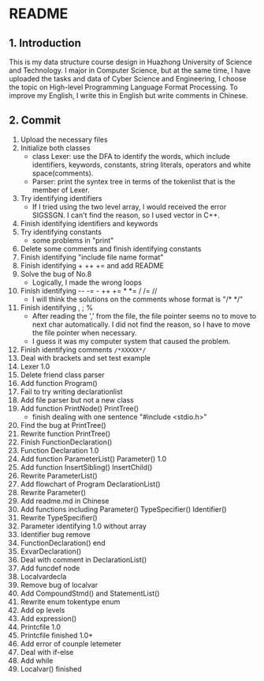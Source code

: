 # README

## 1. Introduction

This is my data structure course design in Huazhong University of Science and Technology. I major in Computer Science, but at the same time, I have uploaded the tasks and data of Cyber Science and Engineering, I choose the topic on High-level Programming Language Format Processing. To improve my English, I write this in English but write comments in Chinese.

## 2. Commit

1. Upload the necessary files
2. Initialize both classes
   - class Lexer: use the DFA to identify the words, which include identifiers, keywords, constants, string literals, operators and white space(comments).
   - Parser: print the syntex tree in terms of the tokenlist that is the member of Lexer.
3. Try identifying identifiers
   - If I tried using the two level array, I would received the error SIGSSGN. I can't find the reason, so I used vector in C++.
4. Finish identifying identifiers and keywords
5. Try identifying constants
   - some problems in "print"
6. Delete some comments and finish identifying constants
7. Finish identifying "include file name format"
8. Finish identifying + ++ += and add README
9. Solve the bug of No.8
   - Logically, I made the wrong loops
10. Finish identifying -- -= - ++ += * *= / /= // 
    - I will think the solutions on the comments whose format is "/*    */"
11. Finish identifying , ; %
    - After reading the ',' from the file, the file pointer seems no to move to next char automatically. I did not find the reason, so I have to move the file pointer when necessary.
    - I guess it was my computer system that caused the problem.
12. Finish identifying comments `/*XXXXX*/`
13. Deal with brackets and set test example
14. Lexer 1.0
15. Delete friend class parser
16. Add function Program()
17. Fail to try writing declarationlist
18. Add file parser but not a new class
19. Add function PrintNode() PrintTree() 
    - finish dealing with one sentence "#include <stdio.h>"
20. Find the bug at PrintTree()
21. Rewrite function PrintTree()
22. Finish FunctionDeclaration()
23. Function Declaration 1.0
24. Add function ParameterList()  Parameter() 1.0
25. Add function InsertSibling() InsertChild()
26. Rewrite ParameterList()
27. Add flowchart of Program DeclarationList()
28. Rewrite Parameter()
29. Add readme.md in Chinese
30. Add functions including Parameter() TypeSpecifier() Identifier()
31. Rewrite TypeSpecifier()
32. Parameter identifying 1.0 without array
33. Identifier bug remove
34. FunctionDeclaration() end 
35. ExvarDeclaration()
36. Deal with comment in DeclarationList()
37. Add funcdef node
38. Localvardecla
39. Remove bug of localvar
40. Add CompoundStmd() and StatementList()
41. Rewrite enum tokentype enum
42. Add op levels
43. Add expression()
44. Printcfile 1.0
45. Printcfile finished 1.0+
46. Add error of counple letemeter
47. Deal with if-else
48. Add while
49. Localvar() finished
